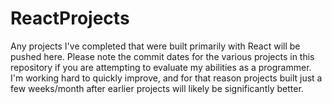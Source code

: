 # ReactProjects
Any projects I've completed that were built primarily with React will be pushed here. Please note the commit dates for the various projects in this repository if you are attempting to evaluate my abilities as a programmer. I'm working hard to quickly improve, and for that reason projects built just a few weeks/month after earlier projects will likely be significantly better.
